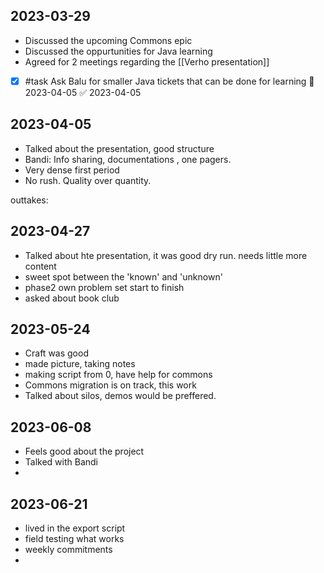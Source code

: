 ## 2023-03-29

* Discussed the upcoming Commons epic
* Discussed the oppurtunities for Java learning
* Agreed for 2 meetings regarding the [[Verho presentation]]

- [x] #task Ask Balu for smaller Java tickets that can be done for learning 📅 2023-04-05 ✅ 2023-04-05

## 2023-04-05

* Talked about the presentation, good structure
* Bandi: Info sharing, documentations , one pagers. 
* Very dense first period
* No rush. Quality over quantity. 


outtakes:

## 2023-04-27

- Talked about hte presentation, it was good dry run. needs little more content
- sweet spot between the 'known' and 'unknown'
- phase2 own problem set start to finish
 - asked about book club

## 2023-05-24

- Craft was good
- made picture, taking notes
- making script from 0, have help for commons
- Commons migration is on track, this work 
- Talked about silos, demos would be preffered.

## 2023-06-08

- Feels good about the project
- Talked with Bandi
- 

## 2023-06-21

- lived in the export script
- field testing what works
- weekly commitments
- 